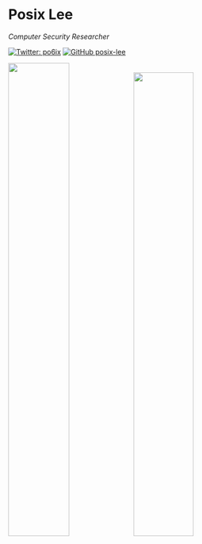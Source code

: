 <h1>Posix Lee</h1>

<p><em>Computer Security Researcher</em></p>

[![Twitter: po6ix](https://img.shields.io/twitter/follow/po6ix?style=flat-square)](https://twitter.com/po6ix)
[![GitHub posix-lee](https://img.shields.io/github/followers/posix-lee?label=follow%20github&style=flat-square)](https://github.com/posix-lee)

<img src="https://github-readme-stats.vercel.app/api?username=posix-lee&show_icons=true" width="49.5%"> <img src="https://github-readme-stats.vercel.app/api/top-langs/?username=posix-lee&layout=compact" width="49%">
